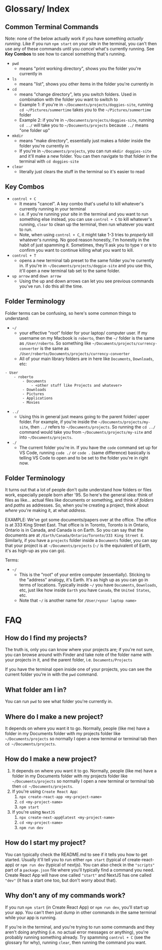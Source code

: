 # Glossary/ Index

## Common Terminal Commands

Note: none of the below actually work if you have something _actually running_. Like if you run `npm start` on your site in the terminal, you can't then use any of these commands until you _cancel_ what's currently running. See **Key Combos** to see how to cancel something that's running.

- `pwd`
  - means "print working directory", shows you the folder you're currently in
- `ls`
  - means "list", shows you other items in the folder you're currently in
- `cd`
  - means "change directory", lets you switch folders. Used in combination with the folder you want to switch to
  - Example 1: if you're in `~/Documents/projects/doggies-site`, running `cd ~/Pictures/summertime` takes you to the `~/Pictures/summertime` folder
  - Example 2: if you're in `~/Documents/projects/doggies-site`, running `cd ../` will take you to `~/Documents/projects` because `../` means "one folder up"
- `mkdir`
  - means "make directory", essentially just makes a folder inside the folder you're currently in
  - If you're in `~/Documents/projects`, you can run `mkdir doggies-site` and it'll make a new folder. You can then navigate to that folder in the terminal with `cd doggies-site`
- `clear`
  - literally just clears the stuff in the terminal so it's easier to read

## Key Combos

- `control + C`
  - It means "cancel". A key combo that's useful to kill whatever's currently running in your terminal
  - i.e. if you're running your site in the terminal and you want to run something else instead, you can use `control + C` to kill whatever's running, `clear` to clean up the terminal, then run whatever you want to run.
  - Note, when using `control + C`, it might take 1-3 tries to _properly_ kill whatever's running. No good reason honestly, I'm honestly in the habit of just spamming it. Sometimes, they'll ask you to type `Y` or `N` to confirm you want to continue killing what you want to kill.
- `control + T`
  - opens a new terminal tab preset to the same folder you're currently in. If you're in `~/Documents/projects/doggie-site` and you use this, it'll open a new terminal tab set to the same folder.
- `up arrow` and `down arrow`
  - Using the up and down arrows can let you see previous commands you've run. I do this all the time.

## Folder Terminology

Folder terms can be confusing, so here's some common things to understand:

- `~/`
  - your effective "root" folder for your laptop/ computer user. If my username on my Macbook is `roberto`, then the `~/` folder is the same as `/User/roberto`. So something like `~/Documents/projects/currency-converter` is the same as `/User/roberto/Documents/projects/currency-converter`
  - All of your main library folders are in here like `Documents`, `Downloads`, etc:

```
- User
	- roberto
		- Documents
			- <other stuff like Projects and whatever>
		- Downloads
		- Pictures
		- Applications
		- Movies
```

- `../`
  - Using this in general just means going to the parent folder/ upper folder. For example, if you're inside the `~/Documents/projects/my-site`, then `../` refers to `~/Documents/projects`. So running the `cd ../` command would take you from `~/Documents/projects/my-site` and into `~/Documents/projects`.
- `./`
  - The current folder you're in. If you have the `code` command set up for VS Code, running `code ./` or `code .` (same difference) basically is telling VS Code to open and to be set to the folder you're in right now.

## Folder Terminology

It turns out that a lot of people don't quite understand how folders or files work, especially people born after '95. So here's the general idea: think of files as like... actual files like documents or something, and think of *folders* and *paths* as addresses. So, when you're creating a project, think about *where* you're making it, at what *address*.

EXAMPLE:
We've got some documents/papers over at the office. The office is at 333 King Street East. That office is in Toronto, Toronto is in Ontario, Ontario is in Canada, and Canada is on Earth. So you can say that the documents are at `/Earth/Canada/Ontario/Toronto/333 King Street E`. 
Similarly, if you have a `projects` folder inside a `Documents` folder, you can say that your project is at `~/Documents/projects` (`~/` is the equivalent of Earth, it's as high-up as you can go).

Terms:
* `~/`
	* This is the "root" of your entire computer (essentially). Sticking to the "address" analogy, it's Earth. It's as high up as you can go in terms of locations. Typically inside `~/` you have `Documents`, `Downloads`, etc, just like how inside `Earth` you have `Canada`, the `United States`, etc.
	* Note that `~/` is another name for `/User/<your laptop name>`

# FAQ

## How do I find my projects?

The truth is, only you can know where your projects are; if you're not sure, you can browse around with Finder and take note of the folder name with your projects in it, and the parent folder, i.e. `Documents/Projects`

If you have the terminal open inside one of your projects, you can see the current folder you're in with the `pwd` command.

## What folder am I in?

You can run `pwd` to see what folder you're currently in.

## Where do I make a new project?

It depends on where you want it to go. Normally, people (like me) have a folder in my Documents folder with my projects folder like `~/Documents/projects` so normally I open a new terminal or terminal tab then `cd ~/Documents/projects`.

## How do I make a new project?

1. It depends on where you want it to go. Normally, people (like me) have a folder in my Documents folder with my projects folder like `~/Documents/projects` so normally I open a new terminal or terminal tab then `cd ~/Documents/projects`.
2. If you're using `Create React App`:
   1. `npx create-react-app <my-project-name>`
   2. `cd <my-project-name>`
   3. `npm start`
3. If you're using `NextJS`
   1. `npx create-next-app@latest <my-project-name>`
   2. `cd <my-project-name>`
   3. `npm run dev`

## How do I start my project?

You can typically check the README.md to see if it tells you how to get started. Usually it'll tell you to run either `npm start` (typical of create-react-app) or `npm run dev` (typical of nextjs). You can also check in the `"scripts"` part of a `package.json` file where you'll typically find a command you need. Create React App will have one called `"start"` and NextJS has one called `"dev"` (it has a start one too, but don't worry about that).

## Why don't any of my commands work?

If you run `npm start` (in Create React App) or `npm run dev`, you'll start up your app. You can't then just dump in other commands in the same terminal while your app is running.

If you're in the terminal, and you're trying to run some commands and they aren't doing anything (i.e. no actual error messages or anything), you're probably running something already. Try spamming `control + C` (see the glossary for why), running `clear`, then running the command you want.
